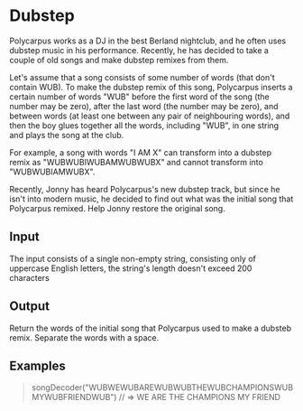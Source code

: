 # Dubstep

Polycarpus works as a DJ in the best Berland nightclub, and he often uses dubstep music in his performance. Recently, he has decided to take a couple of old songs and make dubstep remixes from them.

Let's assume that a song consists of some number of words (that don't contain WUB). To make the dubstep remix of this song, Polycarpus inserts a certain number of words "WUB" before the first word of the song (the number may be zero), after the last word (the number may be zero), and between words (at least one between any pair of neighbouring words), and then the boy glues together all the words, including "WUB", in one string and plays the song at the club.

For example, a song with words "I AM X" can transform into a dubstep remix as "WUBWUBIWUBAMWUBWUBX" and cannot transform into "WUBWUBIAMWUBX".

Recently, Jonny has heard Polycarpus's new dubstep track, but since he isn't into modern music, he decided to find out what was the initial song that Polycarpus remixed. Help Jonny restore the original song.

## Input
The input consists of a single non-empty string, consisting only of uppercase English letters, the string's length doesn't exceed 200 characters

## Output
Return the words of the initial song that Polycarpus used to make a dubsteb remix. Separate the words with a space.

## Examples
> songDecoder("WUBWEWUBAREWUBWUBTHEWUBCHAMPIONSWUBMYWUBFRIENDWUB")
  // =>  WE ARE THE CHAMPIONS MY FRIEND